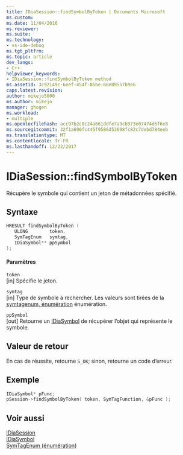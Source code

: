 ```yaml
---
title: IDiaSession::findSymbolByToken | Documents Microsoft
ms.custom: 
ms.date: 11/04/2016
ms.reviewer: 
ms.suite: 
ms.technology:
- vs-ide-debug
ms.tgt_pltfrm: 
ms.topic: article
dev_langs:
- C++
helpviewer_keywords:
- IDiaSession::findSymbolByToken method
ms.assetid: 3c92149c-6eef-454f-86be-66e89557b9e6
caps.latest.revision: 
author: mikejo5000
ms.author: mikejo
manager: ghogen
ms.workload:
- multiple
ms.openlocfilehash: acc97b2c0c24a661ddfe7a9cb973e07474d6f6e8
ms.sourcegitcommit: 32f1a690fc445f9586d53698fc82c7debd784eeb
ms.translationtype: MT
ms.contentlocale: fr-FR
ms.lasthandoff: 12/22/2017
---
```

# <a name="idiasessionfindsymbolbytoken"></a>IDiaSession::findSymbolByToken
Récupère le symbole qui contient un jeton de métadonnées spécifié.  
  
## <a name="syntax"></a>Syntaxe  
  
```C++  
HRESULT findSymbolByToken (   
   ULONG        token,  
   SymTagEnum   symtag,  
   IDiaSymbol** ppSymbol  
);  
```  
  
#### <a name="parameters"></a>Paramètres  
 `token`  
 [in] Spécifie le jeton.  
  
 `symtag`  
 [in] Type de symbole à rechercher. Les valeurs sont tirées de la [symtagenum, énumération](../../debugger/debug-interface-access/symtagenum.md) énumération.  
  
 `ppSymbol`  
 [out] Retourne un [IDiaSymbol](../../debugger/debug-interface-access/idiasymbol.md) de récupérer l’objet qui représente le symbole.  
  
## <a name="return-value"></a>Valeur de retour  
 En cas de réussite, retourne `S_OK`; sinon, retourne un code d’erreur.  
  
## <a name="example"></a>Exemple  
  
```C++  
IDiaSymbol* pFunc;  
pSession->findSymbolByToken( token, SymTagFunction, &pFunc );  
```  
  
## <a name="see-also"></a>Voir aussi  
 [IDiaSession](../../debugger/debug-interface-access/idiasession.md)   
 [IDiaSymbol](../../debugger/debug-interface-access/idiasymbol.md)   
 [SymTagEnum (énumération)](../../debugger/debug-interface-access/symtagenum.md)